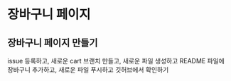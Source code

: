 # 장바구니 페이지

## 장바구니 페이지 만들기

issue 등록하고, 새로운 cart 브랜치 만들고, 새로운 파일 생성하고 README 파일에 장바구니 추가하고, 새로운 파일 푸시하고 깃허브에서 확인하기
